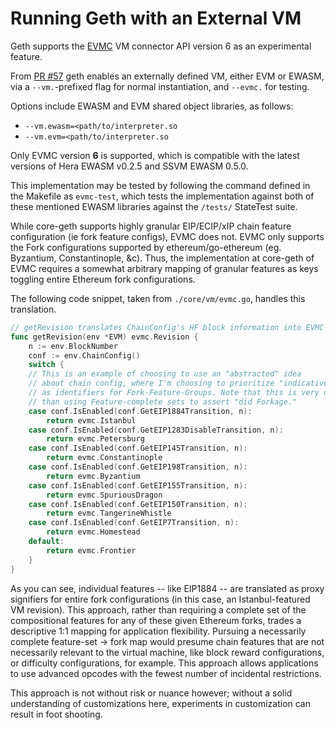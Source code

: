 # Running Geth with an External VM

Geth supports the [EVMC](https://github.com/ethereum/evmc/) VM connector API version 6 as an experimental feature.

From [PR #57](https://github.com/etclabscore/core-geth/pull/57) geth enables an externally defined VM, either EVM or EWASM, via
a `--vm.`-prefixed flag for normal instantiation, and `--evmc.` for testing.

Options include EWASM and EVM shared object libraries, as follows:

- `--vm.ewasm=<path/to/interpreter.so`
- `--vm.evm=<path/to/interpreter.so`

Only EVMC version __6__ is supported, which is compatible with the latest versions of Hera EWASM v0.2.5 and SSVM EWASM 0.5.0.

This implementation may be tested by following the command defined in the Makefile as `evmc-test`, which
tests the implementation against both of these mentioned EWASM libraries against the `/tests/` StateTest suite.

While core-geth supports highly granular EIP/ECIP/xIP chain feature configuration (ie fork feature configs),
EVMC does not. EVMC only supports the Fork configurations supported by ethereum/go-ethereum (eg. Byzantium, Constantinople, &c). 
Thus, the implementation at core-geth of EVMC requires a somewhat arbitrary mapping of granular features as keys toggling
entire Ethereum fork configurations.

The following code snippet, taken from `./core/vm/evmc.go`, handles this translation.

```go
// getRevision translates ChainConfig's HF block information into EVMC revision.
func getRevision(env *EVM) evmc.Revision {
	n := env.BlockNumber
	conf := env.ChainConfig()
	switch {
	// This is an example of choosing to use an "abstracted" idea
	// about chain config, where I'm choosing to prioritize "indicative" features
	// as identifiers for Fork-Feature-Groups. Note that this is very different
	// than using Feature-complete sets to assert "did Forkage."
	case conf.IsEnabled(conf.GetEIP1884Transition, n):
		return evmc.Istanbul
	case conf.IsEnabled(conf.GetEIP1283DisableTransition, n):
		return evmc.Petersburg
	case conf.IsEnabled(conf.GetEIP145Transition, n):
		return evmc.Constantinople
	case conf.IsEnabled(conf.GetEIP198Transition, n):
		return evmc.Byzantium
	case conf.IsEnabled(conf.GetEIP155Transition, n):
		return evmc.SpuriousDragon
	case conf.IsEnabled(conf.GetEIP150Transition, n):
		return evmc.TangerineWhistle
	case conf.IsEnabled(conf.GetEIP7Transition, n):
		return evmc.Homestead
	default:
		return evmc.Frontier
	}
}
```

As you can see, individual features -- like EIP1884 -- are translated as proxy signifiers for entire fork configurations
(in this case, an Istanbul-featured VM revision).
This approach, rather than requiring a complete set of the compositional features for any of these given Ethereum forks,
trades a descriptive 1:1 mapping for application flexibility. Pursuing a necessarily complete feature-set -> fork
map would presume chain features that are not necessarily relevant to the virtual machine, like block reward configurations,
or difficulty configurations, for example. This approach allows applications to use advanced opcodes with the fewest
number of incidental restrictions.

This approach is not without risk or nuance however; without a solid understanding of customizations here,
experiments in customization can result in foot shooting.